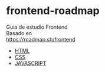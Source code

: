 # frontend-roadmap
Guía de estudio Frontend
<br>Basado en <br>
https://roadmap.sh/frontend


- [HTML](https://es.wikipedia.org/wiki/HTML)
- [CSS](https://es.wikipedia.org/wiki/CSS)
- [JAVASCRIPT](https://es.wikipedia.org/wiki/JavaScript)

